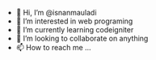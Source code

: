 - 👋 Hi, I’m @isnanmauladi
- 👀 I’m interested in web programing
- 🌱 I’m currently learning codeigniter
- 💞️ I’m looking to collaborate on anything
- 📫 How to reach me ...

<!---
isnanmauladi/isnanmauladi is a ✨ special ✨ repository because its `README.md` (this file) appears on your GitHub profile.
You can click the Preview link to take a look at your changes.
--->
